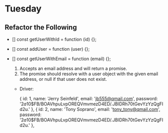 # Tuesday

## Refactor the Following

- [] const getUserWithId = function (id) {};
- [] const addUser = function (user) {};

- [] const getUserWithEmail = function (email) {};
  1. Accepts an email address and will return a promise.
  2. The promise should resolve with a user object with the given email address, or null if that user does not exist.

  - Driver:

    {
    id: 1,
    name: 'Jerry Seinfeld',
    email: 'jb555@qmail.com',
    password: '$2a$10$FB/BOAVhpuLvpOREQVmvmezD4ED/.JBIDRh70tGevYzYzQgFId2u.'
  },
  {
    id: 2,
    name: 'Tony Soprano',
    email: 'tony_tony@qmail.com',
    password: '$2a$10$FB/BOAVhpuLvpOREQVmvmezD4ED/.JBIDRh70tGevYzYzQgFId2u.'
  },

